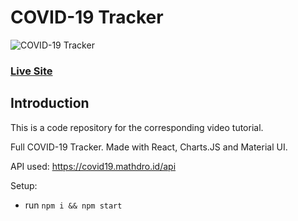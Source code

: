 # COVID-19 Tracker
![COVID-19 Tracker](https://i.ibb.co/X87BqVY/Screenshot-2020-04-13-at-10-14-58.png)

### [Live Site](https://covid19statswebsite.netlify.com/)

## Introduction
This is a code repository for the corresponding video tutorial. 

Full COVID-19 Tracker. Made with React, Charts.JS and Material UI.

API used: https://covid19.mathdro.id/api

Setup:
- run ```npm i && npm start```
